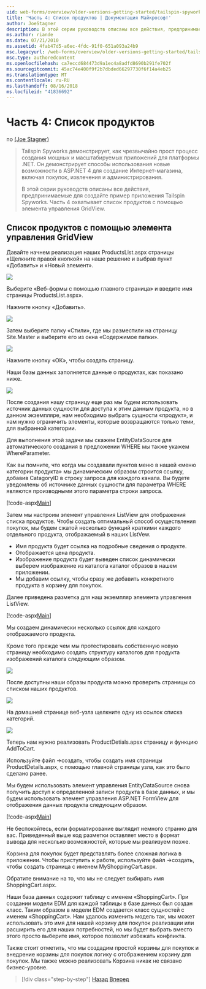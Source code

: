 ```yaml
---
uid: web-forms/overview/older-versions-getting-started/tailspin-spyworks/tailspin-spyworks-part-4
title: 'Часть 4: Список продуктов | Документация Майкрософт'
author: JoeStagner
description: В этой серии руководств описаны все действия, предпринимаемые для создайте пример приложения Tailspin Spyworks. Часть 4 охватывает список продуктов с GridView контракту...
ms.author: riande
ms.date: 07/21/2010
ms.assetid: 4fab47d5-a6ec-4fdc-91f0-651a093a24b9
msc.legacyurl: /web-forms/overview/older-versions-getting-started/tailspin-spyworks/tailspin-spyworks-part-4
msc.type: authoredcontent
ms.openlocfilehash: ca7eccd684473d9a1ec4a8adfd8690b291fe702f
ms.sourcegitcommit: 45ac74e400f9f2b7dbded66297730f6f14a4eb25
ms.translationtype: MT
ms.contentlocale: ru-RU
ms.lasthandoff: 08/16/2018
ms.locfileid: "41836692"
---
```

<a name="part-4-listing-products"></a>Часть 4: Список продуктов
====================
по [(Joe Stagner)](https://github.com/JoeStagner)

> Tailspin Spyworks демонстрирует, как чрезвычайно прост процесс создания мощных и масштабируемых приложений для платформы .NET. Он демонстрирует способы использования новые возможности в ASP.NET 4 для создание Интернет-магазина, включая покупок, извлечения и администрирования.
> 
> В этой серии руководств описаны все действия, предпринимаемые для создайте пример приложения Tailspin Spyworks. Часть 4 охватывает список продуктов с помощью элемента управления GridView.


## <a id="_Toc260221670"></a>  Список продуктов с помощью элемента управления GridView

Давайте начнем реализация наших ProductsList.aspx страницы «Щелкните правой кнопкой» на наше решение и выбрав пункт «Добавить» и «Новый элемент».

![](tailspin-spyworks-part-4/_static/image1.jpg)

Выберите «Веб-формы с помощью главного страница» и введите имя страницы ProductsList.aspx».

Нажмите кнопку «Добавить».

![](tailspin-spyworks-part-4/_static/image2.jpg)

Затем выберите папку «Стили», где мы разместили на страницу Site.Master и выберите его из окна «Содержимое папки».

![](tailspin-spyworks-part-4/_static/image3.jpg)

Нажмите кнопку «ОК», чтобы создать страницу.

Наши базы данных заполняется данные о продуктах, как показано ниже.

![](tailspin-spyworks-part-4/_static/image4.jpg)

После создания нашу страницу еще раз мы будем использовать источник данных сущности для доступа к этим данным продукта, но в данном экземпляре, нам необходимо выбрать сущности «продукт», и нам нужно ограничить элементы, которые возвращаются только теми, для выбранной категории.

Для выполнения этой задачи мы скажем EntityDataSource для автоматического создания в предложении WHERE мы также укажем WhereParameter.

Как вы помните, что когда мы создавали пунктов меню в нашей «меню категории продукта» мы динамическим образом строится ссылку, добавив CatagoryID в строку запроса для каждого канала. Вы будете уведомлены об источнике данных сущности для параметра WHERE являются производными этого параметра строки запроса.

[!code-aspx[Main](tailspin-spyworks-part-4/samples/sample1.aspx)]

Затем мы настроим элемент управления ListView для отображения списка продуктов. Чтобы создать оптимальный способ осуществления покупок, мы будем сжатой несколько функций краткими каждого отдельного продукта, отображаемый в наших ListVew.

- Имя продукта будет ссылка на подробные сведения о продукте.
- Отображается цена продукта.
- Изображение продукта будет выведен список динамически выберем изображение из каталога каталог образов в нашем приложении.
- Мы добавим ссылку, чтобы сразу же добавить конкретного продукта в корзину для покупок.

Далее приведена разметка для наш экземпляр элемента управления ListView.

[!code-aspx[Main](tailspin-spyworks-part-4/samples/sample2.aspx)]

Мы создаем динамически несколько ссылок для каждого отображаемого продукта.

Кроме того прежде чем мы протестировать собственную новую страницу необходимо создать структуру каталогов для продукта изображений каталога следующим образом.

![](tailspin-spyworks-part-4/_static/image1.png)

После доступны наши образы продукта можно проверить страницы со списком наших продуктов.

![](tailspin-spyworks-part-4/_static/image5.jpg)

На домашней странице веб-узла щелкните одну из ссылок списка категорий.

![](tailspin-spyworks-part-4/_static/image6.jpg)

Теперь нам нужно реализовать ProductDetials.apsx страницу и функцию AddToCart.

Используйте файл -&gt;создать, чтобы создать имя страницы ProductDetails.aspx, с помощью главной страницы узла, как это было сделано ранее.

Мы будем использовать элемент управления EntityDataSource снова получить доступ к определенной записи продукта в базе данных, и мы будем использовать элемент управления ASP.NET FormView для отображения данных продукта следующим образом.

[!code-aspx[Main](tailspin-spyworks-part-4/samples/sample3.aspx)]

Не беспокойтесь, если форматирование выглядит немного странно для вас. Приведенный выше код разметки оставляет место в формат вывода для несколько возможностей, которые мы реализуем позже.

Корзина для покупок будет представлять более сложная логика в приложении. Чтобы приступить к работе, используйте файл -&gt;создать, чтобы создать страница с именем MyShoppingCart.aspx.

Обратите внимание на то, что мы не следует выбирать имя ShoppingCart.aspx.

Наши база данных содержит таблицу с именем «ShoppingCart». При создании модели EDM для каждой таблицы в базе данных был создан класс. Таким образом в модели EDM создается класс сущностей с именем «ShoppingCart». Нам удалось изменить модель так, мы может использовать это имя для нашей корзину для покупок реализации или расширить его для наших потребностей, но мы будет выбрать вместо этого просто выберите имя, которое позволит избежать конфликта.

Также стоит отметить, что мы создадим простой корзины для покупок и внедрение корзины для покупок логику с отображением корзину для покупок. Мы также можно реализовать Корзина никак не связано бизнес-уровне.

> [!div class="step-by-step"]
> [Назад](tailspin-spyworks-part-3.md)
> [Вперед](tailspin-spyworks-part-5.md)
